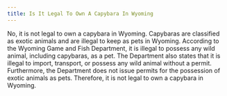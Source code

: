 ```yaml
---
title: Is It Legal To Own A Capybara In Wyoming
---
```


No, it is not legal to own a capybara in Wyoming. Capybaras are classified as exotic animals and are illegal to keep as pets in Wyoming. According to the Wyoming Game and Fish Department, it is illegal to possess any wild animal, including capybaras, as a pet. The Department also states that it is illegal to import, transport, or possess any wild animal without a permit. Furthermore, the Department does not issue permits for the possession of exotic animals as pets. Therefore, it is not legal to own a capybara in Wyoming.